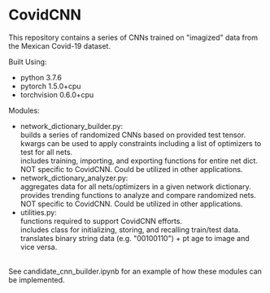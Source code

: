 # CovidCNN
This repository contains a series of CNNs trained on "imagized" data from the Mexican Covid-19 dataset.

Built Using:
 - python 3.7.6
 - pytorch 1.5.0+cpu
 - torchvision 0.6.0+cpu

Modules:
 - network_dictionary_builder.py:<br>
    builds a series of randomized CNNs based on provided test tensor.<br>
    kwargs can be used to apply constraints including a list of optimizers to test for all nets.<br>
    includes training, importing, and exporting functions for entire net dict.<br>
    NOT specific to CovidCNN.  Could be utilized in other applications.<br>
 - network_dictionary_analyzer.py:<br>
    aggregates data for all nets/optimizers in a given network dictionary.<br>
    provides trending functions to analyze and compare randomized nets.<br>
    NOT specific to CovidCNN.  Could be utilized in other applications.<br>
 - utilities.py:<br>
    functions required to support CovidCNN efforts.<br>
    includes class for initializing, storing, and recalling train/test data.<br>
    translates binary string data (e.g. "00100110") + pt age to image and vice versa.<br>
<br>
See candidate_cnn_builder.ipynb for an example of how these modules can be implemented.
